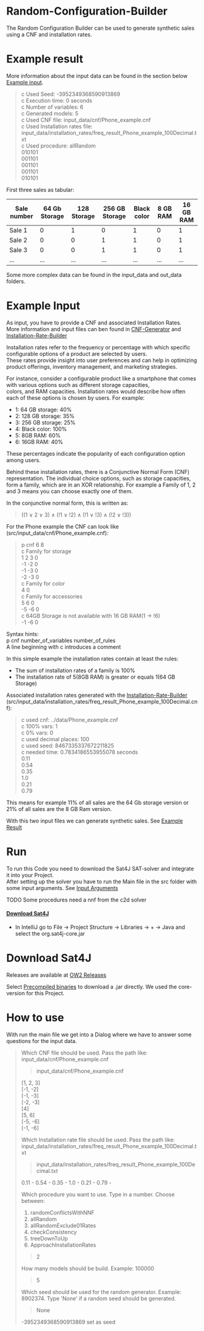 # Random-Configuration-Builder

The Random Configuration Builder can be used to generate synthetic sales using a CNF and installation rates.

# Example result
More information about the input data can be found in the section below [Example input](#example-input).
> c Used Seed: -3952349368590913869  
> c Execution time: 0 seconds  
> c Number of variables: 6  
> c Generated models: 5  
> c Used CNF file: input_data/cnf/Phone_example.cnf  
> c Used Installation rates file: input_data/installation_rates/freq_result_Phone_example_100Decimal.txt  
> c Used procedure: allRandom  
> 010101  
> 001101  
> 001101  
> 001101  
> 010101  

First three sales as tabular:

| Sale number | 64 Gb Storage | 128 Storage | 256 GB Storage | Black color | 8 GB RAM | 16 GB RAM |
|-------------|---------------|-------------|----------------|-------------|----------|-----------|
| Sale 1      | 0             | 1           | 0              | 1           | 0        | 1         |
| Sale 2      | 0             | 0           | 1              | 1           | 0        | 1         |
| Sale 3      | 0             | 0           | 1              | 1           | 0        | 1         |
| ...         | ...           | ...         | ...            | ...         | ...      | ...       |

Some more complex data can be found in the input_data and out_data folders.

# Example Input

As input, you have to provide a CNF and associated Installation Rates.  
More information and input files can ben found in [CNF-Generator](https://github.com/SteffenHub/CNF-Generator) and [Installation-Rate-Builder](https://github.com/SteffenHub/Installation-Rate-Builder)

Installation rates refer to the frequency or percentage with which specific configurable options of a product are selected by users.  
These rates provide insight into user preferences and can help in optimizing product offerings, inventory management, and marketing strategies.

For instance, consider a configurable product like a smartphone that comes with various options such as different storage capacities,  
colors, and RAM capacities. Installation rates would describe how often each of these options is chosen by users. For example:
- 1: 64 GB storage: 40%
- 2: 128 GB storage: 35%
- 3: 256 GB storage: 25%
- 4: Black color: 100%
- 5: 8GB RAM: 60%
- 6: 16GB RAM: 40%

These percentages indicate the popularity of each configuration option among users.

Behind these installation rates, there is a Conjunctive Normal Form (CNF) representation.
The individual choice options, such as storage capacities, form a family, which are in an XOR relationship.
For example a Family of 1, 2 and 3 means you can choose exactly one of them.

In the conjunctive normal form, this is written as:
> ((1 ∨ 2 ∨ 3) ∧ (!1 ∨ !2) ∧ (!1 ∨ !3) ∧ (!2 ∨ !3))

For the Phone example the CNF can look like (src/input_data/cnf/Phone_example.cnf):
> p cnf 6 8  
> c Family for storage  
> 1 2 3 0  
> -1 -2 0  
> -1 -3 0  
> -2 -3 0  
> c Family for color  
> 4 0  
> c Family for accessories  
> 5 6 0  
> -5 -6 0  
> c 64GB Storage is not available with 16 GB RAM(1 -> !6)  
> -1 -6 0

Syntax hints:  
p cnf number_of_variables number_of_rules  
A line beginning with c introduces a comment

In this simple example the installation rates contain at least the rules:
- The sum of installation rates of a family is 100%
- The installation rate of 5(8GB RAM) is greater or equals 1(64 GB Storage)

Associated installation rates generated with the [Installation-Rate-Builder](https://github.com/SteffenHub/Installation-Rate-Builder) (src/input_data/installation_rates/freq_result_Phone_example_100Decimal.cnf): 

> c used cnf: ../data/Phone_example.cnf  
> c 100% vars: 1  
> c 0% vars: 0  
> c used decimal places: 100  
> c used seed: 8467335337672211825  
> c needed time: 0.7834186553955078 seconds  
> 0.11  
> 0.54  
> 0.35  
> 1.0  
> 0.21  
> 0.79

This means for example 11% of all sales are the 64 Gb storage version or 21% of all sales are the 8 GB Ram version.

With this two input files we can generate synthetic sales. See [Example Result](#example-result)


# Run
To run this Code you need to download the Sat4J SAT-solver and integrate it into your Project.  
After setting up the solver you have to run the Main file in the src folder with some input arguments. See [Input Arguments](#input-arguments)

TODO Some procedures need a nnf from the c2d solver

#### [Download Sat4J](#download-sat4j-1)
*  In IntelliJ go to File -> Project Structure -> Libraries -> + -> Java and select the org.sat4j-core.jar


# Download Sat4J

Releases are available at [OW2 Releases](https://gitlab.ow2.org/sat4j/sat4j/-/releases)

Select [Precompiled binaries](https://release.ow2.org/sat4j/) to download a .jar directly. We used the core-version for this Project.

# How to use

With run the main file we get into a Dialog where we have to answer some questions for the input data.

> Which CNF file should be used. Pass the path like: input_data/cnf/Phone_example.cnf  
> > input_data/cnf/Phone_example.cnf  
> 
> [1, 2, 3]  
> [-1, -2]  
> [-1, -3]  
> [-2, -3]  
> [4]  
> [5, 6]  
> [-5, -6]  
> [-1, -6]  
> 
> Which Installation rate file should be used. Pass the path like: input_data/installation_rates/freq_result_Phone_example_100Decimal.txt  
> > input_data/installation_rates/freq_result_Phone_example_100Decimal.txt
> 
> 0.11 - 0.54 - 0.35 - 1.0 - 0.21 - 0.79 -  
> 
> Which procedure you want to use. Type in a number. Choose between:  
> 1. randomConflictsWithNNF  
> 2. allRandom  
> 3. allRandomExclude01Rates  
> 4. checkConsistency
> 5. treeDownToUp  
> 6. ApproachInstallationRates  
> > 2
> 
> How many models should be build. Example: 100000  
> > 5
> 
> Which seed should be used for the random generator. Example: 8902374. Type 'None' if a random seed should be generated.  
> > None
> 
> -3952349368590913869 set as seed
